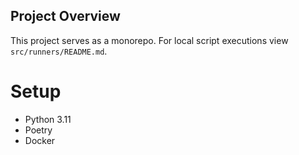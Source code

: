 ## Project Overview
This project serves as a monorepo. For local script executions view `src/runners/README.md`.

# Setup
- Python 3.11
- Poetry
- Docker
